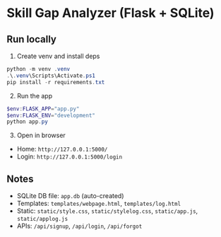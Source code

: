 # Skill Gap Analyzer (Flask + SQLite)

## Run locally

1. Create venv and install deps
```powershell
python -m venv .venv
.\.venv\Scripts\Activate.ps1
pip install -r requirements.txt
```

2. Run the app
```powershell
$env:FLASK_APP="app.py"
$env:FLASK_ENV="development"
python app.py
```

3. Open in browser
- Home: `http://127.0.0.1:5000/`
- Login: `http://127.0.0.1:5000/login`

## Notes
- SQLite DB file: `app.db` (auto-created)
- Templates: `templates/webpage.html`, `templates/log.html`
- Static: `static/style.css`, `static/stylelog.css`, `static/app.js`, `static/applog.js`
- APIs: `/api/signup`, `/api/login`, `/api/forgot`

